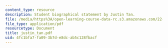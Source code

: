 ```yaml
---
content_type: resource
description: Student biographical statement by Justin Tan.
file: /media/https%3A/open-learning-course-data-rc.s3.amazonaws.com/22-a09-career-options-for-biomedical-research-fall-2006/4fc1bfa7fa093b7de8dcab5c128fbacf_justin_tan.pdf
file_type: application/pdf
resourcetype: Document
title: justin_tan.pdf
uid: 4fc1bfa7-fa09-3b7d-e8dc-ab5c128fbacf
---
```

